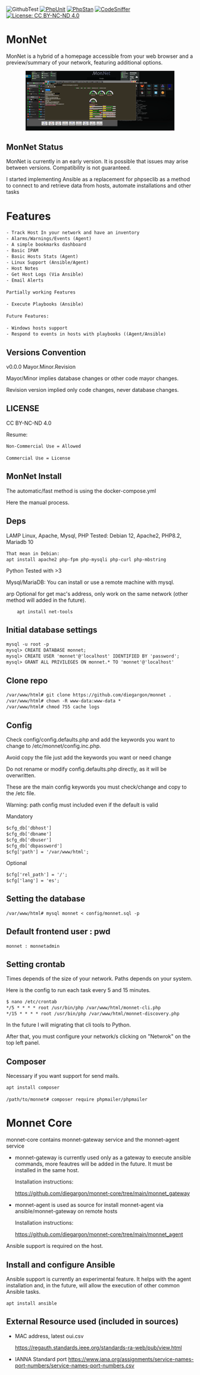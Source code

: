 ![GithubTest](https://img.shields.io/badge/Github-TestSelfK8s-blue)
[![PhpUnit](https://github.com/diegargon/monnet/actions/workflows/k8s-phpunit.yml/badge.svg)](https://github.com/diegargon/monnet/actions/workflows/k8s-phpunit.yml)
[![PhpStan](https://github.com/diegargon/monnet/actions/workflows/k8s-phpstan.yml/badge.svg)](https://github.com/diegargon/monnet/actions/workflows/k8s-phpstan.yml)
[![CodeSniffer](https://github.com/diegargon/monnet/actions/workflows/k8s-codesniffer.yml/badge.svg)](https://github.com/diegargon/monnet/actions/workflows/k8s-codesniffer.yml)
[![License: CC BY-NC-ND 4.0](https://img.shields.io/badge/License-CC_BY--NC--ND_4.0-lightgrey.svg)](https://creativecommons.org/licenses/by-nc-nd/4.0/)
###

# MonNet

MonNet is a hybrid of a homepage accessible from your web browser and a preview/summary of your network, featuring additional options.

<p align="center">
<img width="400" src="https://github.com/diegargon/monnet/blob/main/monnet.png?raw=true" width="100%">
</p>

## MonNet Status

MonNet is currently in an early version. It is possible that issues may arise between versions. Compatibility is not guaranteed.

I started implementing Ansible as a replacement for phpseclib as a method to connect to and retrieve data from hosts, automate installations and other tasks

# Features

    - Track Host In your network and have an inventory
    - Alarms/Warnings/Events (Agent)
    - A simple bookmarks dashboard
    - Basic IPAM
    - Basic Hosts Stats (Agent)
    - Linux Support (Ansible/Agent)
    - Host Notes
    - Get Host Logs (Via Ansible)
    - Email Alerts

    Partially working Features

    - Execute Playbooks (Ansible)

    Future Features:

    - Windows hosts support
    - Respond to events in hosts with playbooks ((Agent/Ansible)

## Versions Convention

v0.0.0 Mayor.Minor.Revision

Mayor/Minor implies database changes or other code mayor changes.

Revision version implied only code changes, never database changes.

## LICENSE

CC BY-NC-ND 4.0

Resume:

    Non-Commercial Use = Allowed

    Commercial Use = License

## MonNet Install

The automatic/fast method is using the docker-compose.yml

Here the manual process.

## Deps

LAMP
    Linux, Apache, Mysql, PHP
    Tested: Debian 12, Apache2, PHP8.2, Mariadb 10

    That mean in Debian:
    apt install apache2 php-fpm php-mysqli php-curl php-mbstring

Python
    Tested with >3

Mysql/MariaDB:
    You can install or use a remote machine with mysql.

arp
    Optional for get mac's address, only work on the same network (other method will added in the future).

```
    apt install net-tools
```

## Initial database settings

```
mysql -u root -p
mysql> CREATE DATABASE monnet;
mysql> CREATE USER 'monnet'@'localhost' IDENTIFIED BY 'password';
mysql> GRANT ALL PRIVILEGES ON monnet.* TO 'monnet'@'localhost'
```

## Clone repo

```
/var/www/html# git clone https://github.com/diegargon/monnet .
/var/www/html# chown -R www-data:www-data *
/var/www/html# chmod 755 cache logs
```

## Config

Check config/config.defaults.php and add the keywords you want to change to /etc/monnet/config.inc.php.

Avoid copy the file just add the keywords you want or need change

Do not rename or modify config.defaults.php directly, as it will be overwritten.

These are the main config keywords you must check/change and copy to the /etc file.

Warning: path config must included even if the default is valid

Mandatory

```
$cfg_db['dbhost']
$cfg_db['dbname']
$cfg_db['dbuser']
$cfg_db['dbpassword']
$cfg['path'] = '/var/www/html';
```

Optional

```
$cfg['rel_path'] = '/';
$cfg['lang'] = 'es';
```

## Setting the database

```
/var/www/html# mysql monnet < config/monnet.sql -p
```

## Default frontend user : pwd

```
monnet : monnetadmin
```

## Setting crontab

Times depends of the size of your network. Paths depends on your system.

Here is the config to run each task every 5 and 15 minutes.

```
$ nano /etc/crontab
*/5 * * * * root /usr/bin/php /var/www/html/monnet-cli.php
*/15 * * * * root /usr/bin/php /var/www/html/monnet-discovery.php
```

In the future I will migrating that cli tools to Python.

After that, you must configure your network/s clicking on "Netwrok" on the top left panel.

## Composer

Necessary if you want support for send mails.

```
apt install composer

/path/to/monnet# composer require phpmailer/phpmailer
```

# Monnet Core

monnet-core contains monnet-gateway service and the monnet-agent service

- monnet-gateway is currently used only as a gateway to execute ansible commands, more feautres will be added in the future.
It must be installed in the same host.

    Installation instructions:

    https://github.com/diegargon/monnet-core/tree/main/monnet_gateway

- monnet-agent is used as source for install monnet-agent via ansible/monnet-gateway on remote hosts

    Installation instructions:

    https://github.com/diegargon/monnet-core/tree/main/monnet_agent

Ansible support is required on the host.

## Install and configure Ansible

Ansible support is currently an experimental feature. It helps with the agent installation and, in the future, will allow the execution of other common Ansible tasks.

```
apt install ansible
```

## External Resource used (included in sources)

- MAC address, latest oui.csv

    https://regauth.standards.ieee.org/standards-ra-web/pub/view.html

- IANNA Standard port
    https://www.iana.org/assignments/service-names-port-numbers/service-names-port-numbers.csv
